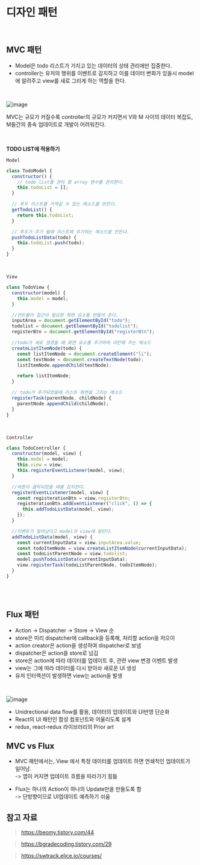 # 디자인 패턴

<br />

## MVC 패턴

- Model은 todo 리스트가 가지고 있는 데이터의 상태 관리에만 집중한다.
- controller는 유저의 행위를 이벤트로 감지하고 이를 데이터 변화가 있을시 model에 알려주고 view를 새로 그리게 하는 역할을 한다.

<br />

![image](https://github.com/LEEJINTAEK/StudyNote/assets/109197023/3dfe260a-0a02-4d82-abe5-3726b6594565)

MVC는 규모가 커질수록 controller의 규모가 커지면서 V와 M 사이의 데이터 복잡도, <br />M들간의 종속 업데이트로 개발이 어려워진다.

<br />

**TODO LIST에 적용하기**

`Model`

```js
class TodoModel {
  constructor() {
    // todo list를 관리 할 array 변수를 관리한다.
    this.todoList = [];
  }

  // 투두 리스트를 가져갈 수 있는 메소드를 만든다.
  getTodoList() {
    return this.todoList;
  }

  // 투두가 추가 될때 리스트에 추가하는 메소드를 만든다.
  pushTodoListData(todo) {
    this.todoList.push(todo);
  }
}
```

<br />

`View`

```js
class TodoView {
  constructor(model) {
    this.model = model;
  }

  //컨트롤러 접근이 필요한 화면 요소를 만들어 준다.
  inputArea = document.getElementById("todo");
  todolist = document.getElementById("todolist");
  registerBtn = document.getElementById("registerBtn");

  //todo가 새로 생겼을 때 화면 요소를 추가하여 리턴해 주는 메소드
  createListItemNode(todo) {
    const listItemNode = document.createElement("li");
    const textNode = document.createTextNode(todo);
    listItemNode.appendChild(textNode);

    return listItemNode;
  }

  // todo가 추가되었을때 리스트 화면을 그리는 메소드
  registerTask(parentNode, childNode) {
    parentNode.appendChild(childNode);
  }
}
```

<br />

`Controller`

```js
class TodoController {
  constructor(model, view) {
    this.model = model;
    this.view = view;
    this.registerEventListener(model, view);
  }

  //버튼이 클릭되었을 때를 감지한다.
  registerEventListener(model, view) {
    const registerationBtn = view.registerBtn;
    registerationBtn.addEventListener("click", () => {
      this.addTodoListData(model, view);
    });
  }

  //이벤트가 일어났다고 model과 view에 알린다.
  addTodoListData(model, view) {
    const currentInputData = view.inputArea.value;
    const todoItemNode = view.createListItemNode(currentInputData);
    const todoListParentNode = view.todolist;
    model.pushTodoListData(currentInputData);
    view.registerTask(todoListParentNode, todoItemNode);
  }
}
```

<br />
<br />

## Flux 패턴

- Action -> Dispatcher -> Store -> View 순
- store은 미리 dispatcher에 callback을 등록해, 처리할 action을 저으이
- action creator은 action을 생성하여 dispatcher로 보냄
- dispatcher은 action을 store로 넘김
- store은 action에 따라 데이터를 업데이트 후, 관련 view 변경 이벤트 발생
- view는 그에 따라 데이터를 다시 받아솨 새로운 UI 생성
- 유저 인터렉션이 발생하면 view는 action을 발생

<br />

![image](https://github.com/LEEJINTAEK/StudyNote/assets/109197023/114176bf-1d42-4f00-b4da-92d8209d2590)

- Unidrectional data flow를 활용, 데이터의 업데이트와 UI반영 단순화
- React의 UI 패턴인 합성 컴포넌트와 어울리도록 설계
- redux, react-redux 라이브러리의 Prior art

## MVC vs Flux

- MVC 패턴에서는, View 에서 특정 데이터를 업데이트 하면 연쇄적인 업데이트가 일어남. <br />
  -> 앱이 커지면 업데이트 흐름을 따라가기 힘듦

- Flux는 하나의 Action이 하나의 Update만을 만들도록 함 <br/> -> 단방향이므로 UI업데이트 예측하기 쉬움

## 참고 자료

> https://beomy.tistory.com/44

> https://bgradecoding.tistory.com/29

> https://swtrack.elice.io/courses/
